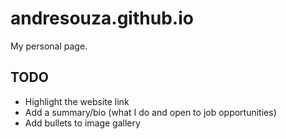 # andresouza.github.io
My personal page.

## TODO
* Highlight the website link
* Add a summary/bio (what I do and open to job opportunities)
* Add bullets to image gallery
